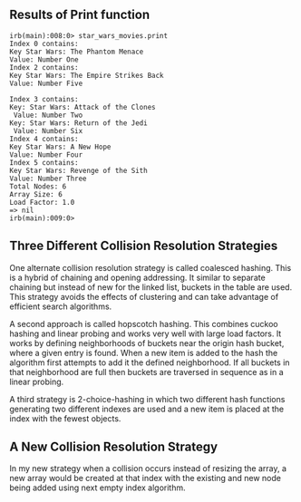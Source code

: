 ## Results of Print function
```
irb(main):008:0> star_wars_movies.print
Index 0 contains:
Key Star Wars: The Phantom Menace
Value: Number One
Index 2 contains:
Key Star Wars: The Empire Strikes Back
Value: Number Five

Index 3 contains:
Key: Star Wars: Attack of the Clones
 Value: Number Two
Key: Star Wars: Return of the Jedi
 Value: Number Six
Index 4 contains:
Key Star Wars: A New Hope
Value: Number Four
Index 5 contains:
Key Star Wars: Revenge of the Sith
Value: Number Three
Total Nodes: 6
Array Size: 6
Load Factor: 1.0
=> nil
irb(main):009:0>
```

## Three Different Collision Resolution Strategies

One alternate collision resolution strategy is called coalesced hashing.  This is a hybrid of chaining and opening addressing.  It similar to separate chaining but instead of new for the linked list, buckets in the table are used.  This  strategy avoids the effects of clustering and can take advantage of efficient search algorithms.

A second  approach is called hopscotch hashing.  This combines cuckoo hashing and linear probing and works very well with large load factors.  It works by defining neighborhoods of buckets near the origin hash bucket, where a given entry is found.  When a new item is added to the hash the algorithm first attempts to add it the defined neighborhood.  If all buckets in that neighborhood are full then buckets are traversed in sequence as in a linear probing.

A third strategy is 2-choice-hashing in which two different hash functions generating two different indexes are used and a new item is placed at the index with the fewest objects.

## A New Collision Resolution Strategy

In my new strategy when a collision occurs instead of resizing the array, a new array would be created at that index with the existing and new node being added using next empty index algorithm.

